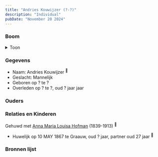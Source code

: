 ```yaml
---
title: "Andries Kouwijzer (?-?)"
description: "Individual"
pubDate: "November 20 2024"
---
```


### Boom
<details><summary>Toon</summary>

![test](https://www.plantuml.com/plantuml/svg/XP9FJy904CNl-oacSF14qgQAI1h-sgfHeWSkdiYqEy3QxIxPtQQffD_TXXRXfBV9pBptVfdCp3eqhiWbivbG1pIOGu9fjZEwK7offJRW32hRZ4WvjXUS81KcbTJMb1zS1Jdb2HdRjgmZGzfL1s9Nhgb4Q-78062X3IUpteiqKsHj6EOer6G20QiPku6FKvHbh9NqveeRGHPUTL6AhsyoFK0BBvxd1IFu5VUZ8BwB5qt2SIj8yXh2SO99jKcqSvB64vZ2z6fciqBA3Ig-IOssDj4DIhTKNqKhX1KQWV2c2s4HdlKsHtKX60BquqKKHC4VoRu7xyir-AFW0PuCOb7-3pA2nsW9_eCVd2NrcIeSbyIvKBlMUZN_RAo7zoUek87oRw4lnMxlAf9IbmrOpRfp3GRT1kleBmqs8yMRJ_W1)
</details>

### Gegevens
- Naam: Andries Kouwijzer <sup><a href="../s00051/" style="text-decoration:none" title="Huwelijk Anna Maria Louisa Hofman en Franscies Kouwijzer 10-05-1867">:link:</a></sup>
- Geslacht: Mannelijk
- Geboren op ? te ? 
- Overleden op ? te ?, oud ? jaar jaar 

### Ouders

### Relaties en Kinderen

Gehuwd met [Anna Maria Louisa Hofman](../i00036/) (1839-1913) <sup><a href="../s00051/" style="text-decoration:none" title="Huwelijk Anna Maria Louisa Hofman en Franscies Kouwijzer 10-05-1867">:link:</a></sup>
- Huwelijk op 10 MAY 1867 te Graauw, oud ? jaar, partner oud 27 jaar <sup><a href="../s00051/" style="text-decoration:none" title="Huwelijk Anna Maria Louisa Hofman en Franscies Kouwijzer 10-05-1867">:link:</a></sup>

### Bronnen lijst